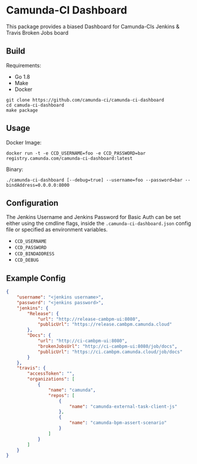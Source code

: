 # Camunda-CI Dashboard

This package provides a biased Dashboard for Camunda-CIs Jenkins & Travis Broken Jobs board

## Build

Requirements:
* Go 1.8
* Make
* Docker

```
git clone https://github.com/camunda-ci/camunda-ci-dashboard
cd camuda-ci-dashboard
make package
```

## Usage

Docker Image:
```
docker run -t -e CCD_USERNAME=foo -e CCD_PASSWORD=bar registry.camunda.com/camunda-ci-dashboard:latest
```

Binary:
```
./camunda-ci-dashboard [--debug=true] --username=foo --password=bar --bindAddress=0.0.0.0:8000
```

## Configuration

The Jenkins Username and Jenkins Password for Basic Auth can be set either using the cmdline flags, inside the `.camunda-ci-dashboard.json` config file or specified as environment variables.

* `CCD_USERNAME`
* `CCD_PASSWORD`
* `CCD_BINDADDRESS`
* `CCD_DEBUG`

## Example Config

```json
{
	"username": "<jenkins username>",
	"password": "<jenkins password>",
	"jenkins": {
		"Release": {
			"url": "http://release-cambpm-ui:8080",
			"publicUrl": "https://release.cambpm.camunda.cloud"
		},
		"Docs": {
			"url": "http://ci-cambpm-ui:8080",
			"brokenJobsUrl": "http://ci-cambpm-ui:8080/job/docs",
			"publicUrl": "https://ci.cambpm.camunda.cloud/job/docs"
		}
	},
	"travis": {
		"accessToken": "",
		"organizations": [
			{
				"name": "camunda",
				"repos": [
					{
						"name": "camunda-external-task-client-js"
					},
					{
						"name": "camunda-bpm-assert-scenario"
					}
				]
			}
		]
	}
}
```
